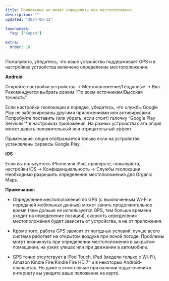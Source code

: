 ```yaml
---
title: Приложение не может определить мое местоположение
description: ""
updated: "2024-06-12"

taxonomies:
  faq: ["Карта"]

extra:
  order: 10
---
```


Пожалуйста, убедитесь, что ваше устройство поддерживает GPS и в настройках устройства включено определение местоположения.

**Android**

Откройте настройки устройства → Местоположение/Геоданные → Вкл. Рекомендуется выбрать режим “По всем источникам/Высокая точность”.

Если настройки геолокации в порядке, убедитесь, что службы Google Play не заблокированы другими приложениями или антивирусами. Попробуйте поставить (или убрать, если стоит) галочку “Google Play Services”* в настройках приложения. На разных устройствах эта опция может давать положительный или отрицательный эффект.

Примечание: опция отображается только если на устройстве установлены сервисы Google Play.

**iOS**

Если вы пользуетесь iPhone или iPad, проверьте, пожалуйста, настройки iOS → Конфиденциальность → Службы геолокации. Необходимо разрешить определение местоположения для Organic Maps.

**Примечания:**

* Определение местоположения по GPS (с выключенным Wi-FI и передачей мобильных данных) может занять продолжительное время (чем дольше не используется GPS, тем больше времени уходит на определение позиции), скорость определения местоположения будет зависеть от устройства, а не от приложения.

* Кроме того, работа GPS зависит от погодных условий: лучше всего система работает на открытом воздухе при ясной погоде. Проблемы могут возникнуть при определении местоположения в закрытом помещении, на узких улицах или при движении в автомобиле.

* GPS точно отсутствует в iPod Touch, iPad (модели только с Wi-Fi), Amazon Kindle Fire/Kindle Fire HD 7” и в некоторых Android-планшетах. Но даже в этом случае при наличии подключения к интернету вы увидите ваше положение на карте.
